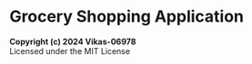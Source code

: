 # Grocery Shopping Application

**Copyright (c) 2024 Vikas-06978**  
Licensed under the MIT License  
